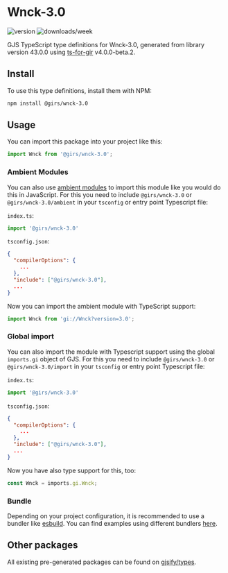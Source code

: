 
# Wnck-3.0

![version](https://img.shields.io/npm/v/@girs/wnck-3.0)
![downloads/week](https://img.shields.io/npm/dw/@girs/wnck-3.0)


GJS TypeScript type definitions for Wnck-3.0, generated from library version 43.0.0 using [ts-for-gir](https://github.com/gjsify/ts-for-gir) v4.0.0-beta.2.


## Install

To use this type definitions, install them with NPM:
```bash
npm install @girs/wnck-3.0
```

## Usage

You can import this package into your project like this:
```ts
import Wnck from '@girs/wnck-3.0';
```

### Ambient Modules

You can also use [ambient modules](https://github.com/gjsify/ts-for-gir/tree/main/packages/cli#ambient-modules) to import this module like you would do this in JavaScript.
For this you need to include `@girs/wnck-3.0` or `@girs/wnck-3.0/ambient` in your `tsconfig` or entry point Typescript file:

`index.ts`:
```ts
import '@girs/wnck-3.0'
```

`tsconfig.json`:
```json
{
  "compilerOptions": {
    ...
  },
  "include": ["@girs/wnck-3.0"],
  ...
}
```

Now you can import the ambient module with TypeScript support: 

```ts
import Wnck from 'gi://Wnck?version=3.0';
```

### Global import

You can also import the module with Typescript support using the global `imports.gi` object of GJS.
For this you need to include `@girs/wnck-3.0` or `@girs/wnck-3.0/import` in your `tsconfig` or entry point Typescript file:

`index.ts`:
```ts
import '@girs/wnck-3.0'
```

`tsconfig.json`:
```json
{
  "compilerOptions": {
    ...
  },
  "include": ["@girs/wnck-3.0"],
  ...
}
```

Now you have also type support for this, too:

```ts
const Wnck = imports.gi.Wnck;
```

### Bundle

Depending on your project configuration, it is recommended to use a bundler like [esbuild](https://esbuild.github.io/). You can find examples using different bundlers [here](https://github.com/gjsify/ts-for-gir/tree/main/examples).

## Other packages

All existing pre-generated packages can be found on [gjsify/types](https://github.com/gjsify/types).

